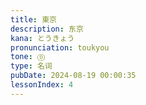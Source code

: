 ```yaml
---
title: 東京
description: 东京
kana: とうきょう
pronunciation: toukyou
tone: ⓪
type: 名词
pubDate: 2024-08-19 00:00:35
lessonIndex: 4
---
```

